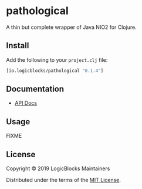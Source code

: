 # pathological

A thin but complete wrapper of Java NIO2 for Clojure.

## Install

Add the following to your `project.clj` file:

```clj
[io.logicblocks/pathological "0.1.4"]
```

## Documentation

* [API Docs](http://logicblocks.github.io/pathological)

## Usage

FIXME

## License

Copyright &copy; 2019 LogicBlocks Maintainers

Distributed under the terms of the 
[MIT License](http://opensource.org/licenses/MIT).

